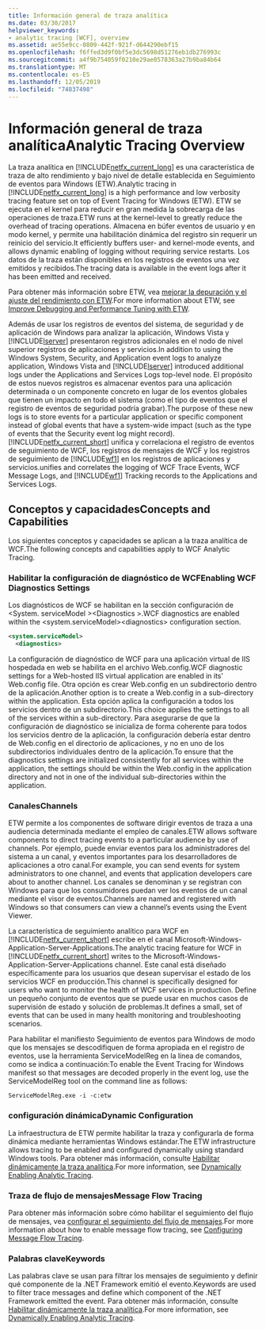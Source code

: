 ```yaml
---
title: Información general de traza analítica
ms.date: 03/30/2017
helpviewer_keywords:
- analytic tracing [WCF], overview
ms.assetid: ae55e9cc-0809-442f-921f-d644290ebf15
ms.openlocfilehash: f6ffed3d9f0bf5e3dc5698d51276eb1db276993c
ms.sourcegitcommit: a4f9b754059f0210e29ae0578363a27b9ba84b64
ms.translationtype: MT
ms.contentlocale: es-ES
ms.lasthandoff: 12/05/2019
ms.locfileid: "74837498"
---
```

# <a name="analytic-tracing-overview"></a><span data-ttu-id="82642-102">Información general de traza analítica</span><span class="sxs-lookup"><span data-stu-id="82642-102">Analytic Tracing Overview</span></span>
<span data-ttu-id="82642-103">La traza analítica en [!INCLUDE[netfx_current_long](../../../../../includes/netfx-current-long-md.md)] es una característica de traza de alto rendimiento y bajo nivel de detalle establecida en Seguimiento de eventos para Windows (ETW).</span><span class="sxs-lookup"><span data-stu-id="82642-103">Analytic tracing in [!INCLUDE[netfx_current_long](../../../../../includes/netfx-current-long-md.md)] is a high performance and low verbosity tracing feature set on top of Event Tracing for Windows (ETW).</span></span> <span data-ttu-id="82642-104">ETW se ejecuta en el kernel para reducir en gran medida la sobrecarga de las operaciones de traza.</span><span class="sxs-lookup"><span data-stu-id="82642-104">ETW runs at the kernel-level to greatly reduce the overhead of tracing operations.</span></span> <span data-ttu-id="82642-105">Almacena en búfer eventos de usuario y en modo kernel, y permite una habilitación dinámica del registro sin requerir un reinicio del servicio.</span><span class="sxs-lookup"><span data-stu-id="82642-105">It efficiently buffers user- and kernel-mode events, and allows dynamic enabling of logging without requiring service restarts.</span></span> <span data-ttu-id="82642-106">Los datos de la traza están disponibles en los registros de eventos una vez emitidos y recibidos.</span><span class="sxs-lookup"><span data-stu-id="82642-106">The tracing data is available in the event logs after it has been emitted and received.</span></span>  
  
 <span data-ttu-id="82642-107">Para obtener más información sobre ETW, vea [mejorar la depuración y el ajuste del rendimiento con ETW](https://go.microsoft.com/fwlink/?LinkId=164781).</span><span class="sxs-lookup"><span data-stu-id="82642-107">For more information about ETW, see [Improve Debugging and Performance Tuning with ETW](https://go.microsoft.com/fwlink/?LinkId=164781).</span></span>  
  
 <span data-ttu-id="82642-108">Además de usar los registros de eventos del sistema, de seguridad y de aplicación de Windows para analizar la aplicación, Windows Vista y [!INCLUDE[lserver](../../../../../includes/lserver-md.md)] presentaron registros adicionales en el nodo de nivel superior registros de aplicaciones y servicios.</span><span class="sxs-lookup"><span data-stu-id="82642-108">In addition to using the Windows System, Security, and Application event logs to analyze application, Windows Vista and [!INCLUDE[lserver](../../../../../includes/lserver-md.md)] introduced additional logs under the Applications and Services Logs top-level node.</span></span> <span data-ttu-id="82642-109">El propósito de estos nuevos registros es almacenar eventos para una aplicación determinada o un componente concreto en lugar de los eventos globales que tienen un impacto en todo el sistema (como el tipo de eventos que el registro de eventos de seguridad podría grabar).</span><span class="sxs-lookup"><span data-stu-id="82642-109">The purpose of these new logs is to store events for a particular application or specific component instead of global events that have a system-wide impact (such as the type of events that the Security event log might record).</span></span> [!INCLUDE[netfx_current_short](../../../../../includes/netfx-current-short-md.md)] <span data-ttu-id="82642-110">unifica y correlaciona el registro de eventos de seguimiento de WCF, los registros de mensajes de WCF y los registros de seguimiento de [!INCLUDE[wf1](../../../../../includes/wf1-md.md)] en los registros de aplicaciones y servicios.</span><span class="sxs-lookup"><span data-stu-id="82642-110">unifies and correlates the logging of WCF Trace Events, WCF Message Logs, and [!INCLUDE[wf1](../../../../../includes/wf1-md.md)] Tracking records to the Applications and Services Logs.</span></span>  
  
## <a name="concepts-and-capabilities"></a><span data-ttu-id="82642-111">Conceptos y capacidades</span><span class="sxs-lookup"><span data-stu-id="82642-111">Concepts and Capabilities</span></span>  
 <span data-ttu-id="82642-112">Los siguientes conceptos y capacidades se aplican a la traza analítica de WCF.</span><span class="sxs-lookup"><span data-stu-id="82642-112">The following concepts and capabilities apply to WCF Analytic Tracing.</span></span>  
  
### <a name="enabling-wcf-diagnostics-settings"></a><span data-ttu-id="82642-113">Habilitar la configuración de diagnóstico de WCF</span><span class="sxs-lookup"><span data-stu-id="82642-113">Enabling WCF Diagnostics Settings</span></span>  
 <span data-ttu-id="82642-114">Los diagnósticos de WCF se habilitan en la sección configuración de \<System. serviceModel >\<Diagnostics >.</span><span class="sxs-lookup"><span data-stu-id="82642-114">WCF diagnostics are enabled within the \<system.serviceModel>\<diagnostics> configuration section.</span></span>  
  
```xml  
<system.serviceModel>  
  <diagnostics>  
```  
  
 <span data-ttu-id="82642-115">La configuración de diagnóstico de WCF para una aplicación virtual de IIS hospedada en web se habilita en el archivo Web.config.</span><span class="sxs-lookup"><span data-stu-id="82642-115">WCF diagnostic settings for a Web-hosted IIS virtual application are enabled in its’ Web.config file.</span></span> <span data-ttu-id="82642-116">Otra opción es crear Web.config en un subdirectorio dentro de la aplicación.</span><span class="sxs-lookup"><span data-stu-id="82642-116">Another option is to create a Web.config in a sub-directory within the application.</span></span>  <span data-ttu-id="82642-117">Esta opción aplica la configuración a todos los servicios dentro de un subdirectorio.</span><span class="sxs-lookup"><span data-stu-id="82642-117">This choice applies the settings to all of the services within a sub-directory.</span></span>  <span data-ttu-id="82642-118">Para asegurarse de que la configuración de diagnóstico se inicializa de forma coherente para todos los servicios dentro de la aplicación, la configuración debería estar dentro de Web.config en el directorio de aplicaciones, y no en uno de los subdirectorios individuales dentro de la aplicación.</span><span class="sxs-lookup"><span data-stu-id="82642-118">To ensure that the diagnostics settings are initialized consistently for all services within the application, the settings should be within the Web.config in the application directory and not in one of the individual sub-directories within the application.</span></span>  
  
### <a name="channels"></a><span data-ttu-id="82642-119">Canales</span><span class="sxs-lookup"><span data-stu-id="82642-119">Channels</span></span>  
 <span data-ttu-id="82642-120">ETW permite a los componentes de software dirigir eventos de traza a una audiencia determinada mediante el empleo de canales.</span><span class="sxs-lookup"><span data-stu-id="82642-120">ETW allows software components to direct tracing events to a particular audience by use of channels.</span></span> <span data-ttu-id="82642-121">Por ejemplo, puede enviar eventos para los administradores del sistema a un canal, y eventos importantes para los desarrolladores de aplicaciones a otro canal.</span><span class="sxs-lookup"><span data-stu-id="82642-121">For example, you can send events for system administrators to one channel, and events that application developers care about to another channel.</span></span> <span data-ttu-id="82642-122">Los canales se denominan y se registran con Windows para que los consumidores puedan ver los eventos de un canal mediante el visor de eventos.</span><span class="sxs-lookup"><span data-stu-id="82642-122">Channels are named and registered with Windows so that consumers can view a channel’s events using the Event Viewer.</span></span>  
  
 <span data-ttu-id="82642-123">La característica de seguimiento analítico para WCF en [!INCLUDE[netfx_current_short](../../../../../includes/netfx-current-short-md.md)] escribe en el canal Microsoft-Windows-Application-Server-Applications.</span><span class="sxs-lookup"><span data-stu-id="82642-123">The analytic tracing feature for WCF in [!INCLUDE[netfx_current_short](../../../../../includes/netfx-current-short-md.md)] writes to the Microsoft-Windows-Application-Server-Applications channel.</span></span> <span data-ttu-id="82642-124">Este canal está diseñado específicamente para los usuarios que desean supervisar el estado de los servicios WCF en producción.</span><span class="sxs-lookup"><span data-stu-id="82642-124">This channel is specifically designed for users who want to monitor the health of WCF services in production.</span></span> <span data-ttu-id="82642-125">Define un pequeño conjunto de eventos que se puede usar en muchos casos de supervisión de estado y solución de problemas.</span><span class="sxs-lookup"><span data-stu-id="82642-125">It defines a small, set of events that can be used in many health monitoring and troubleshooting scenarios.</span></span>  
  
 <span data-ttu-id="82642-126">Para habilitar el manifiesto Seguimiento de eventos para Windows de modo que los mensajes se descodifiquen de forma apropiada en el registro de eventos, use la herramienta ServiceModelReg en la línea de comandos, como se indica a continuación:</span><span class="sxs-lookup"><span data-stu-id="82642-126">To enable the Event Tracing for Windows manifest so that messages are decoded properly in the event log, use the ServiceModelReg tool on the command line as follows:</span></span>  
  
 `ServiceModelReg.exe -i -c:etw`  
  
### <a name="dynamic-configuration"></a><span data-ttu-id="82642-127">configuración dinámica</span><span class="sxs-lookup"><span data-stu-id="82642-127">Dynamic Configuration</span></span>  
 <span data-ttu-id="82642-128">La infraestructura de ETW permite habilitar la traza y configurarla de forma dinámica mediante herramientas Windows estándar.</span><span class="sxs-lookup"><span data-stu-id="82642-128">The ETW infrastructure allows tracing to be enabled and configured dynamically using standard Windows tools.</span></span> <span data-ttu-id="82642-129">Para obtener más información, consulte [Habilitar dinámicamente la traza analítica](dynamically-enabling-analytic-tracing.md).</span><span class="sxs-lookup"><span data-stu-id="82642-129">For more information, see [Dynamically Enabling Analytic Tracing](dynamically-enabling-analytic-tracing.md).</span></span>  
  
### <a name="message-flow-tracing"></a><span data-ttu-id="82642-130">Traza de flujo de mensajes</span><span class="sxs-lookup"><span data-stu-id="82642-130">Message Flow Tracing</span></span>  
 <span data-ttu-id="82642-131">Para obtener más información sobre cómo habilitar el seguimiento del flujo de mensajes, vea [configurar el seguimiento del flujo de mensajes](configuring-message-flow-tracing.md).</span><span class="sxs-lookup"><span data-stu-id="82642-131">For more information about how to enable message flow tracing, see [Configuring Message Flow Tracing](configuring-message-flow-tracing.md).</span></span>  
  
### <a name="keywords"></a><span data-ttu-id="82642-132">Palabras clave</span><span class="sxs-lookup"><span data-stu-id="82642-132">Keywords</span></span>  
 <span data-ttu-id="82642-133">Las palabras clave se usan para filtrar los mensajes de seguimiento y definir qué componente de la .NET Framework emitió el evento.</span><span class="sxs-lookup"><span data-stu-id="82642-133">Keywords are used to filter trace messages and define which component of the .NET Framework emitted the event.</span></span> <span data-ttu-id="82642-134">Para obtener más información, consulte [Habilitar dinámicamente la traza analítica](dynamically-enabling-analytic-tracing.md).</span><span class="sxs-lookup"><span data-stu-id="82642-134">For more information, see [Dynamically Enabling Analytic Tracing](dynamically-enabling-analytic-tracing.md).</span></span>
